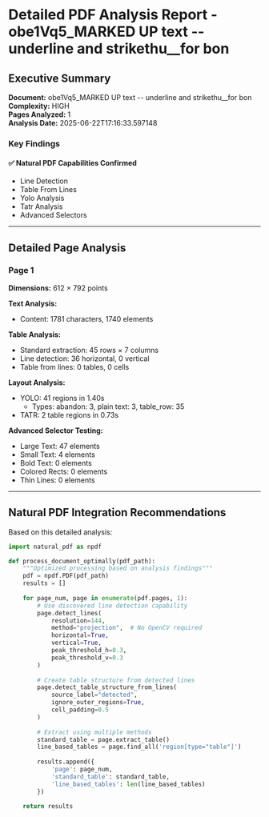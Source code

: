 # Detailed PDF Analysis Report - obe1Vq5_MARKED UP text -- underline and strikethu__for bon

## Executive Summary

**Document:** obe1Vq5_MARKED UP text -- underline and strikethu__for bon  
**Complexity:** HIGH  
**Pages Analyzed:** 1  
**Analysis Date:** 2025-06-22T17:16:33.597148

### Key Findings

#### ✅ Natural PDF Capabilities Confirmed

- Line Detection
- Table From Lines
- Yolo Analysis
- Tatr Analysis
- Advanced Selectors

---

## Detailed Page Analysis

### Page 1

**Dimensions:** 612 × 792 points

**Text Analysis:**
- Content: 1781 characters, 1740 elements

**Table Analysis:**
- Standard extraction: 45 rows × 7 columns
- Line detection: 36 horizontal, 0 vertical
- Table from lines: 0 tables, 0 cells

**Layout Analysis:**
- YOLO: 41 regions in 1.40s
  - Types: abandon: 3, plain text: 3, table_row: 35
- TATR: 2 table regions in 0.73s

**Advanced Selector Testing:**
- Large Text: 47 elements
- Small Text: 4 elements
- Bold Text: 0 elements
- Colored Rects: 0 elements
- Thin Lines: 0 elements


---

## Natural PDF Integration Recommendations

Based on this detailed analysis:

```python
import natural_pdf as npdf

def process_document_optimally(pdf_path):
    """Optimized processing based on analysis findings"""
    pdf = npdf.PDF(pdf_path)
    results = []
    
    for page_num, page in enumerate(pdf.pages, 1):
        # Use discovered line detection capability
        page.detect_lines(
            resolution=144,
            method="projection",  # No OpenCV required
            horizontal=True,
            vertical=True,
            peak_threshold_h=0.3,
            peak_threshold_v=0.3
        )
        
        # Create table structure from detected lines
        page.detect_table_structure_from_lines(
            source_label="detected",
            ignore_outer_regions=True,
            cell_padding=0.5
        )
        
        # Extract using multiple methods
        standard_table = page.extract_table()
        line_based_tables = page.find_all('region[type="table"]')
        
        results.append({
            'page': page_num,
            'standard_table': standard_table,
            'line_based_tables': len(line_based_tables)
        })
    
    return results
```

